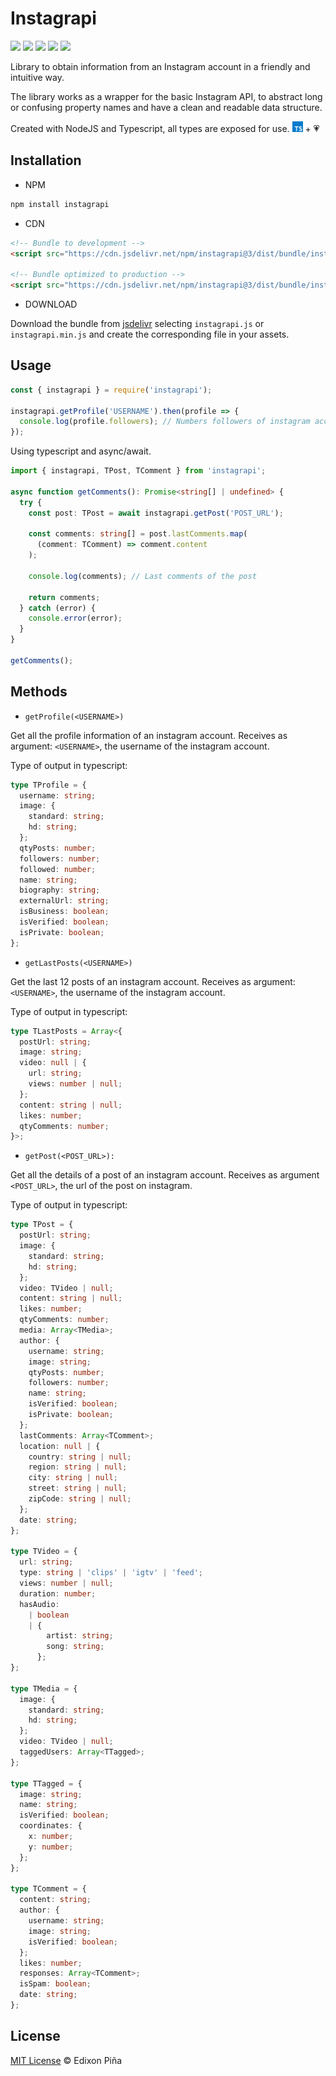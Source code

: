 # Instagrapi

[![](https://img.shields.io/badge/author-Edixon_Piña-blue.svg?&style=flat-square)](https://www.edixonalberto.com)
[![](https://img.shields.io/github/license/edixonalberto/instagrapi?style=flat-square)](./LICENSE)
[![](https://img.shields.io/npm/v/instagrapi?style=flat-square)](https://www.npmjs.com/package/instagrapi)
[![](https://img.shields.io/npm/dw/instagrapi?color=%23CA0000&style=flat-square)](https://www.npmjs.com/package/instagrapi)
[![](https://data.jsdelivr.com/v1/package/npm/instagrapi/badge)](https://www.jsdelivr.com/package/npm/instagrapi?path=dist%2Fbundle)

Library to obtain information from an Instagram account in a friendly and intuitive way.

The library works as a wrapper for the basic Instagram API, to abstract long or confusing
property names and have a clean and readable data structure.

Created with NodeJS and Typescript, all types are exposed for use.
<img src="./.github/typescript.png" width="17px" alt="Logo typescript" /> + 💗

<!-- ## [Demo website](https://edixonalberto.github.io/instagrapi/) &#x279c; -->

## Installation

- NPM

```sh
npm install instagrapi
```

- CDN

```html
<!-- Bundle to development -->
<script src="https://cdn.jsdelivr.net/npm/instagrapi@3/dist/bundle/instagrapi.js"></script>

<!-- Bundle optimized to production -->
<script src="https://cdn.jsdelivr.net/npm/instagrapi@3/dist/bundle/instagrapi.min.js"></script>
```

- DOWNLOAD

Download the bundle from
[jsdelivr](https://www.jsdelivr.com/package/npm/instagrapi?path=dist%2Fbundle) selecting
`instagrapi.js` or `instagrapi.min.js` and create the corresponding file in your assets.

## Usage

```js
const { instagrapi } = require('instagrapi');

instagrapi.getProfile('USERNAME').then(profile => {
  console.log(profile.followers); // Numbers followers of instagram account
});
```

Using typescript and async/await.

```ts
import { instagrapi, TPost, TComment } from 'instagrapi';

async function getComments(): Promise<string[] | undefined> {
  try {
    const post: TPost = await instagrapi.getPost('POST_URL');

    const comments: string[] = post.lastComments.map(
      (comment: TComment) => comment.content
    );

    console.log(comments); // Last comments of the post

    return comments;
  } catch (error) {
    console.error(error);
  }
}

getComments();
```

## Methods

- `getProfile(<USERNAME>)`

Get all the profile information of an instagram account. Receives as argument:
`<USERNAME>`, the username of the instagram account.

Type of output in typescript:

```ts
type TProfile = {
  username: string;
  image: {
    standard: string;
    hd: string;
  };
  qtyPosts: number;
  followers: number;
  followed: number;
  name: string;
  biography: string;
  externalUrl: string;
  isBusiness: boolean;
  isVerified: boolean;
  isPrivate: boolean;
};
```

- `getLastPosts(<USERNAME>)`

Get the last 12 posts of an instagram account. Receives as argument: `<USERNAME>`, the
username of the instagram account.

Type of output in typescript:

```ts
type TLastPosts = Array<{
  postUrl: string;
  image: string;
  video: null | {
    url: string;
    views: number | null;
  };
  content: string | null;
  likes: number;
  qtyComments: number;
}>;
```

- `getPost(<POST_URL>):`

Get all the details of a post of an instagram account. Receives as argument `<POST_URL>`,
the url of the post on instagram.

Type of output in typescript:

```ts
type TPost = {
  postUrl: string;
  image: {
    standard: string;
    hd: string;
  };
  video: TVideo | null;
  content: string | null;
  likes: number;
  qtyComments: number;
  media: Array<TMedia>;
  author: {
    username: string;
    image: string;
    qtyPosts: number;
    followers: number;
    name: string;
    isVerified: boolean;
    isPrivate: boolean;
  };
  lastComments: Array<TComment>;
  location: null | {
    country: string | null;
    region: string | null;
    city: string | null;
    street: string | null;
    zipCode: string | null;
  };
  date: string;
};

type TVideo = {
  url: string;
  type: string | 'clips' | 'igtv' | 'feed';
  views: number | null;
  duration: number;
  hasAudio:
    | boolean
    | {
        artist: string;
        song: string;
      };
};

type TMedia = {
  image: {
    standard: string;
    hd: string;
  };
  video: TVideo | null;
  taggedUsers: Array<TTagged>;
};

type TTagged = {
  image: string;
  name: string;
  isVerified: boolean;
  coordinates: {
    x: number;
    y: number;
  };
};

type TComment = {
  content: string;
  author: {
    username: string;
    image: string;
    isVerified: boolean;
  };
  likes: number;
  responses: Array<TComment>;
  isSpam: boolean;
  date: string;
};
```

## License

[MIT License](./LICENSE) &copy; Edixon Piña
